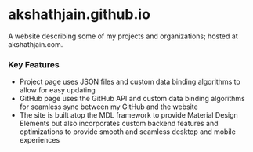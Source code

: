 # akshathjain.github.io
A website describing some of my projects and organizations; hosted at akshathjain.com.

### Key Features
- Project page uses JSON files and custom data binding algorithms to allow for easy updating
- GitHub page uses the GitHub API and custom data binding algorithms for seamless sync between my GitHub and the website
- The site is built atop the MDL framework to provide Material Design Elements but also incorporates custom backend features and optimizations to provide smooth and seamless desktop and mobile experiences

